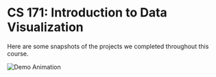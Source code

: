 # CS 171: Introduction to Data Visualization

Here are some snapshots of the projects we completed throughout this course. 

![Demo Animation](../assets/lab2.png)

